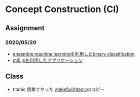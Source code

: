 # Concept Construction (CI)

## Assignment
### 2020/05/20
- [ensemble machine learningを利用したbinary classification](./ensemble_machine_learning)
- [ml5.jsを利用したアプリケーション](./ml5_yolo)

## Class
- titanic
授業でやった [ytakefuji/titanic](https://github.com/ytakefuji/titanic)のコピー
